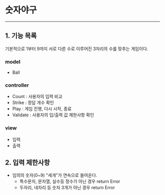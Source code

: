 # 숫자야구

---

## 1. 기능 목록
기본적으로 1부터 9까지 서로 다른 수로 이루어진 3자리의 수를 맞추는 게임이다.

### model
- Ball
### controller
- Count : 사용자의 입력 비교 
- Strike : 정답 개수 확인
- Play : 게임 진행, 다시 시작, 종료
- Validate : 사용자의 입/출력 값 제한사항 확인
### view
- 입력
- 출력
##  2. 입력 제한사항
- 임의의 숫자(0~9) "세개"가 연속으로 들어온다.
  - 특수문자, 문자열, 실수등 정수가 아닌 경우 return Error
  - 두자리, 네자리 등 숫자 3개가 아닌 경우 return Error